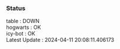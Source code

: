 ### Status


table : DOWN  
hogwarts : OK  
icy-bot : OK  
Latest Update : 2024-04-11 20:08:11.406173
